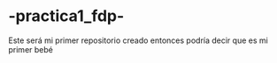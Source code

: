 # -practica1_fdp-
Este será mi primer repositorio creado entonces podría decir que es mi primer bebé
